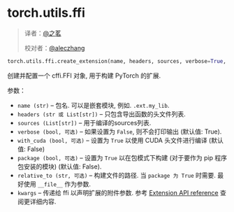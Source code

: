 # torch.utils.ffi

> 译者：[@之茗](https://github.com/mayuanucas)
> 
> 校对者：[@aleczhang](http://community.apachecn.org/?/people/aleczhang)

```py
torch.utils.ffi.create_extension(name, headers, sources, verbose=True, with_cuda=False, package=False, relative_to='.', **kwargs)
```

创建并配置一个 cffi.FFI 对象, 用于构建 PyTorch 的扩展.

参数：

*   `name (str)` – 包名. 可以是嵌套模块, 例如. `.ext.my_lib`.
*   `headers (str 或 List[str])` – 只包含导出函数的头文件列表.
*   `sources (List[str])` – 用于编译的sources列表.
*   `verbose (bool, 可选)` – 如果设置为 `False`, 则不会打印输出 (默认值: True).
*   `with_cuda (bool, 可选)` – 设置为 `True` 以使用 CUDA 头文件进行编译 (默认值: False)
*   `package (bool, 可选)` – 设置为 `True` 以在包模式下构建 (对于要作为 pip 程序包安装的模块) (默认值: False).
*   `relative_to (str, 可选)` – 构建文件的路径. 当 `package 为 True` 时需要. 最好使用 `__file__` 作为参数.
*   `kwargs` – 传递给 ffi 以声明扩展的附件参数. 参考 [Extension API reference](https://docs.python.org/3/distutils/apiref.html#distutils.core.Extension) 查阅更详细内容.

